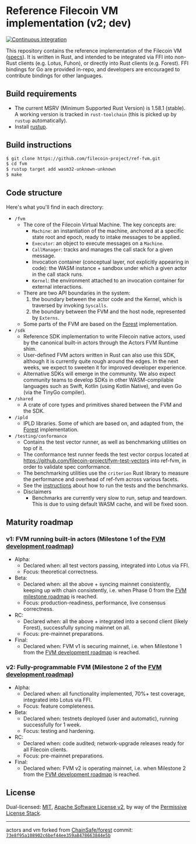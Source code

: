 # Reference Filecoin VM implementation (v2; dev)

[![Continuous integration](https://github.com/filecoin-project/ref-fvm/actions/workflows/ci.yml/badge.svg)](https://github.com/filecoin-project/ref-fvm/actions/workflows/ci.yml)

This repository contains the reference implementation of the Filecoin VM ([specs](https://github.com/filecoin-project/fvm-project)). It is written in Rust, and intended to be integrated via FFI into non-Rust clients (e.g. Lotus, Fuhon), or directly into Rust clients (e.g. Forest). FFI bindings for Go are provided in-repo, and developers are encouraged to contribute bindings for other languages.

## Build requirements

* The current MSRV (Minimum Supported Rust Version) is 1.58.1 (stable). A working version is tracked in `rust-toolchain` (this is picked up by `rustup` automatically).
* Install [rustup](https://rustup.rs/).

## Build instructions

```sh
$ git clone https://github.com/filecoin-project/ref-fvm.git
$ cd fvm
$ rustup target add wasm32-unknown-unknown
$ make
```

## Code structure

Here's what you'll find in each directory:

- `/fvm`
  - The core of the Filecoin Virtual Machine. The key concepts are:
    - `Machine`: an instantiation of the machine, anchored at a specific state root and epoch, ready to intake messages to be applied.
    - `Executor`: an object to execute messages on a `Machine`.
    - `CallManager`: tracks and manages the call stack for a given message.
    - Invocation container (conceptual layer, not explicitly appearing in code): the WASM instance + sandbox under which a given actor in the call stack runs.
    - `Kernel`: the environment attached to an invocation container for external interactions.
  - There are two API boundaries in the system:
    1. the boundary between the actor code and the Kernel, which is traversed by invoking `Syscalls`.
    2. the boundary between the FVM and the host node, represented by `Externs`.
  - Some parts of the FVM are based on the [Forest](https://github.com/ChainSafe/forest) implementation.
- `/sdk`
  - Reference SDK implementation to write Filecoin native actors, used by the canonical built-in actors through the Actors FVM Runtime shim.
  - User-defined FVM actors written in Rust can also use this SDK, although it is currently quite rough around the edges. In the next weeks, we expect to sweeten it for improved developer experience.
  - Alternative SDKs will emerge in the community. We also expect community teams to develop SDKs in other WASM-compilable languages such as Swift, Kotlin (using Kotlin Native), and even Go (via the TinyGo compiler).
- `/shared`
  - A crate of core types and primitives shared between the FVM and the SDK.
- `/ipld`
  - IPLD libraries. Some of which are based on, and adapted from, the [Forest](https://github.com/ChainSafe/forest) implementation.
- `/testing/conformance`
  - Contains the test vector runner, as well as benchmarking utilities on top of it.
  - The conformance test runner feeds the test vector corpus located at https://github.com/filecoin-project/fvm-test-vectors into ref-fvm, in order to validate spec conformance.
  - The benchmarking utilities use the `criterion` Rust library to measure the performance and overhead of ref-fvm across various facets.
  - See the [instructions](./testing/conformance/README.md#instructions) about how to run the tests and the benchmarks.
  - Disclaimers
    - Benchmarks are currently very slow to run, setup and teardown. This is due to using default WASM cache, and will be fixed soon.

## Maturity roadmap

### v1: FVM running built-in actors (Milestone 1 of the [FVM development roadmap](https://fvm.filecoin.io/#roadmap-4))

- Alpha:
  - Declared when: all test vectors passing, integrated into Lotus via FFI.
  - Focus: theoretical correctness.
- Beta:
  - Declared when: all the above + syncing mainnet consistently, keeping up with chain consistently, i.e. when Phase 0 from the [FVM milestone roadmap](https://filecoin.io/blog/posts/introducing-the-filecoin-virtual-machine/) is reached.
  - Focus: production-readiness, performance, live consensus correctness.
- RC:
  - Declared when: all the above + integrated into a second client (likely Forest), successfully syncing mainnet on all.
  - Focus: pre-mainnet preparations.
- Final:
  - Declared when: FVM v1 is securing mainnet, i.e. when Milestone 1 from the [FVM development roadmap](https://fvm.filecoin.io/#roadmap-4) is reached.

### v2: Fully-programmable FVM (Milestone 2 of the [FVM development roadmap](https://fvm.filecoin.io/#roadmap-4))

- Alpha:
  - Declared when: all functionality implemented, 70%+ test coverage, integrated into Lotus via FFI.
  - Focus: feature completeness.
- Beta:
  - Declared when: testnets deployed (user and automatic), running successfully for 1 week.
  - Focus: testing and hardening.
- RC:
  - Declared when: code audited; network-upgrade releases ready for all Filecoin clients.
  - Focus: pre-mainnet preparations.
- Final:
  - Declared when: FVM v2 is operating mainnet, i.e. when Milestone 2 from the [FVM development roadmap](https://fvm.filecoin.io/#roadmap-4) is reached.

## License

Dual-licensed: [MIT](./LICENSE-MIT), [Apache Software License v2](./LICENSE-APACHE), by way of the
[Permissive License Stack](https://protocol.ai/blog/announcing-the-permissive-license-stack/).

---

actors and vm forked from [ChainSafe/forest](https://github.com/ChainSafe/forest)
commit: [`73e8f95a108902c6bef44ee359a8478663844e5b`](https://github.com/ChainSafe/forest/commit/73e8f95a108902c6bef44ee359a8478663844e5b)

